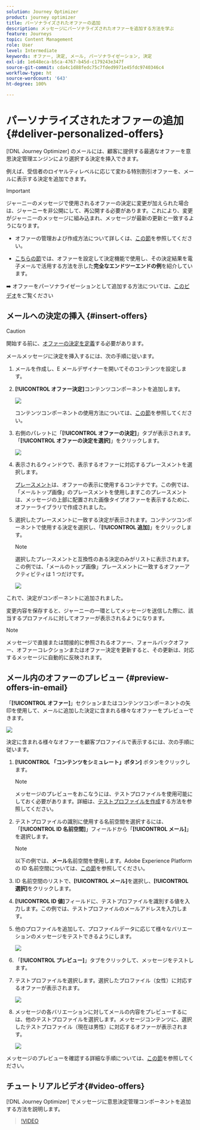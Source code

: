 ```yaml
---
solution: Journey Optimizer
product: journey optimizer
title: パーソナライズされたオファーの追加
description: メッセージにパーソナライズされたオファーを追加する方法を学ぶ
feature: Journeys
topic: Content Management
role: User
level: Intermediate
keywords: オファー, 決定, メール, パーソナライゼーション, 決定
exl-id: 1e648eca-b5ca-4767-b45d-c179243e347f
source-git-commit: cda4c1d88fedc75c7fded9971e45fdc9740346c4
workflow-type: ht
source-wordcount: '643'
ht-degree: 100%

---
```


# パーソナライズされたオファーの追加 {#deliver-personalized-offers}

[!DNL Journey Optimizer] のメールには、顧客に提供する最適なオファーを意思決定管理エンジンにより選択する決定を挿入できます。

例えば、受信者のロイヤルティレベルに応じて変わる特別割引オファーを、メールに表示する決定を追加できます。

>[!IMPORTANT]
>
>ジャーニーのメッセージで使用されるオファーの決定に変更が加えられた場合は、ジャーニーを非公開にして、再公開する必要があります。これにより、変更がジャーニーのメッセージに組み込まれ、メッセージが最新の更新と一致するようになります。

* オファーの管理および作成方法について詳しくは、[この節](../offers/get-started/starting-offer-decisioning.md)を参照してください。

* [こちらの節](../offers/offers-e2e.md#insert-decision-in-email)では、オファーを設定して決定機能で使用し、その決定結果を電子メールで活用する方法を示した&#x200B;**完全なエンドツーエンドの例**&#x200B;を紹介しています。

➡️ オファーをパーソナライゼーションとして追加する方法については、[このビデオ](#video-offers)をご覧ください

## メールへの決定の挿入 {#insert-offers}

>[!CAUTION]
>
>開始する前に、[オファーの決定を定義](../offers/offer-activities/create-offer-activities.md)する必要があります。

メールメッセージに決定を挿入するには、次の手順に従います。

1. メールを作成し、E メールデザイナーを開いてそのコンテンツを設定します。

1. **[!UICONTROL オファー決定]**&#x200B;コンテンツコンポーネントを追加します。

   ![](assets/deliver-offer-component.png)

   コンテンツコンポーネントの使用方法については、[この節](content-components.md)を参照してください。

1. 右側のパレットに「**[!UICONTROL オファーの決定]**」タブが表示されます。「**[!UICONTROL オファーの決定を選択]**」をクリックします。

   ![](assets/deliver-offer-tab.png)

1. 表示されるウィンドウで、表示するオファーに対応するプレースメントを選択します。

   [プレースメント](../offers/offer-library/creating-placements.md)は、オファーの表示に使用するコンテナです。この例では、「メールトップ画像」のプレースメントを使用しますこのプレースメントは、メッセージの上部に配置された画像タイプオファーを表示するために、オファーライブラリで作成されました。

1. 選択したプレースメントに一致する決定が表示されます。コンテンツコンポーネントで使用する決定を選択し、「**[!UICONTROL 追加]**」をクリックします。

   >[!NOTE]
   >
   >選択したプレースメントと互換性のある決定のみがリストに表示されます。この例では、「メールのトップ画像」プレースメントに一致するオファーアクティビティは 1 つだけです。

   ![](assets/deliver-offer-placement.png)

これで、決定がコンポーネントに追加されました。

変更内容を保存すると、ジャーニーの一環としてメッセージを送信した際に、該当するプロファイルに対してオファーが表示されるようになります。

>[!NOTE]
>
>メッセージで直接または間接的に参照されるオファー、フォールバックオファー、オファーコレクションまたはオファー決定を更新すると、その更新は、対応するメッセージに自動的に反映されます。

## メール内のオファーのプレビュー {#preview-offers-in-email}

「**[!UICONTROL オファー]**」セクションまたはコンテンツコンポーネントの矢印を使用して、メールに追加した決定に含まれる様々なオファーをプレビューできます。

![](assets/deliver-offer-preview.png)

決定に含まれる様々なオファーを顧客プロファイルで表示するには、次の手順に従います。

1. **[!UICONTROL 「コンテンツをシミュレート」ボタン]** ボタンをクリックします。

   >[!NOTE]
   >
   >メッセージのプレビューをおこなうには、テストプロファイルを使用可能にしておく必要があります。詳細は、[テストプロファイルを作成](../segment/creating-test-profiles.md)する方法を参照してください。

1. テストプロファイルの識別に使用する名前空間を選択するには、「**[!UICONTROL ID 名前空間]**」フィールドから「**[!UICONTROL メール]**」を選択します。

   >[!NOTE]
   >
   >以下の例では、**メール**&#x200B;名前空間を使用します。Adobe Experience Platform の ID 名前空間については、[この節](../segment/get-started-identity.md)を参照してください。

1. ID 名前空間のリストで、**[!UICONTROL メール]**&#x200B;を選択し、**[!UICONTROL 選択]**&#x200B;をクリックします。

1. **[!UICONTROL ID 値]**&#x200B;フィールドに、テストプロファイルを識別する値を入力します。この例では、テストプロファイルのメールアドレスを入力します。

   <!--For example enter smith@adobe.com and click the **[!UICONTROL Add profile]** button.-->

1. 他のプロファイルを追加して、プロファイルデータに応じて様々なバリエーションのメッセージをテストできるようにします。

   ![](assets/deliver-offer-test-profiles.png)

1. 「**[!UICONTROL プレビュー]**」タブをクリックして、メッセージをテストします。

1. テストプロファイルを選択します。選択したプロファイル（女性）に対応するオファーが表示されます。

   ![](assets/deliver-offer-test-profile-female-preview.png)

1. メッセージの各バリエーションに対してメールの内容をプレビューするには、他のテストプロファイルを選択します。メッセージコンテンツに、選択したテストプロファイル（現在は男性）に対応するオファーが表示されます。

   ![](assets/deliver-offer-test-profile-male-preview.png)

メッセージのプレビューを確認する詳細な手順については、[この節](#preview-your-messages)を参照してください。

## チュートリアルビデオ{#video-offers}

[!DNL Journey Optimizer] でメッセージに意思決定管理コンポーネントを追加する方法を説明します。

>[!VIDEO](https://video.tv.adobe.com/v/334088?quality=12)
